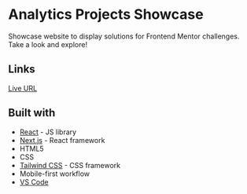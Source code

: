 # Analytics Projects Showcase

Showcase website to display solutions for Frontend Mentor challenges. Take a look and explore!

## Links

[Live URL](https://frontend-mentor-showcase-gdbecker.netlify.app)

## Built with

- [React](https://react.dev/) - JS library
- [Next.js](https://nextjs.org/) - React framework
- HTML5
- CSS
- [Tailwind CSS](https://tailwindcss.com/) - CSS framework
- Mobile-first workflow
- [VS Code](https://code.visualstudio.com/)